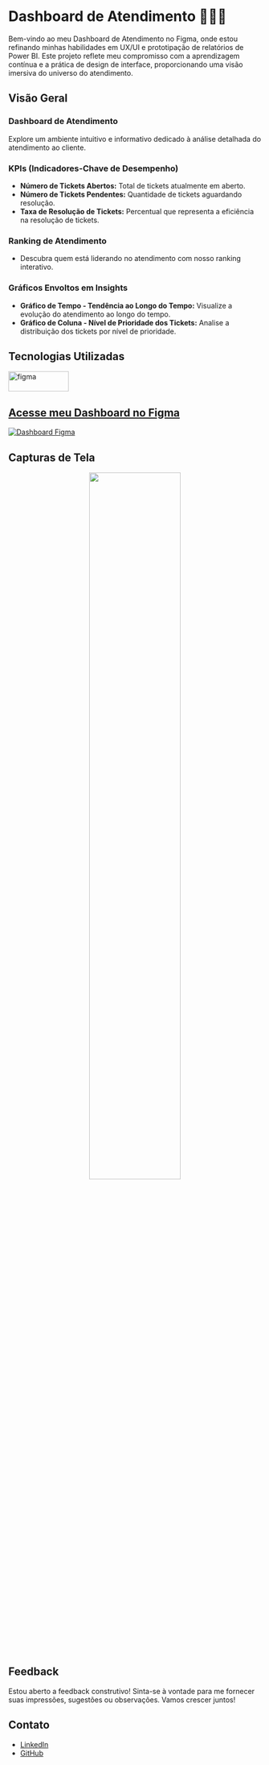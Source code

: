 # Dashboard de Atendimento 🤵🏾‍♂️

Bem-vindo ao meu Dashboard de Atendimento no Figma, onde estou refinando minhas habilidades em UX/UI e prototipação de relatórios de Power BI. Este projeto reflete meu compromisso com a aprendizagem contínua e a prática de design de interface, proporcionando uma visão imersiva do universo do atendimento.

## **Visão Geral**

### Dashboard de Atendimento
Explore um ambiente intuitivo e informativo dedicado à análise detalhada do atendimento ao cliente.

### KPIs (Indicadores-Chave de Desempenho)
- **Número de Tickets Abertos:** Total de tickets atualmente em aberto.
- **Número de Tickets Pendentes:** Quantidade de tickets aguardando resolução.
- **Taxa de Resolução de Tickets:** Percentual que representa a eficiência na resolução de tickets.

### Ranking de Atendimento
- Descubra quem está liderando no atendimento com nosso ranking interativo.

### Gráficos Envoltos em Insights
- **Gráfico de Tempo - Tendência ao Longo do Tempo:** Visualize a evolução do atendimento ao longo do tempo.
- **Gráfico de Coluna - Nível de Prioridade dos Tickets:** Analise a distribuição dos tickets por nível de prioridade.

## Tecnologias Utilizadas
<p align="left">  
  <a href="https://www.figma.com/" target="_blank" rel="noreferrer"> <img src="https://img.shields.io/badge/-figma-05122A?style=flat&logo=figma" alt="figma" width="120" height="40"/> 
</p> 
    
## Acesse meu Dashboard no Figma
[![Dashboard Figma](https://img.shields.io/badge/Playground%20no%20Figma-Explorar%20Prot%C3%B3tipo-brightgreen)](https://www.figma.com/community/file/1281075559934466666)

## Capturas de Tela
<p align="center">
  <img src="https://github.com/Eduardoppereira/FIGMA_DASHBOARD_ATENDIMENTO/blob/main/Vers%C3%A3o%203%20-%20VIVO%20(1).png" width=60%>
</p>

## Feedback
Estou aberto a feedback construtivo! Sinta-se à vontade para me fornecer suas impressões, sugestões ou observações. Vamos crescer juntos!

## Contato
* [LinkedIn](www.linkedin.com/in/eduardo-pedrosap)
* [GitHub](https://github.com/Eduardoppereira)

